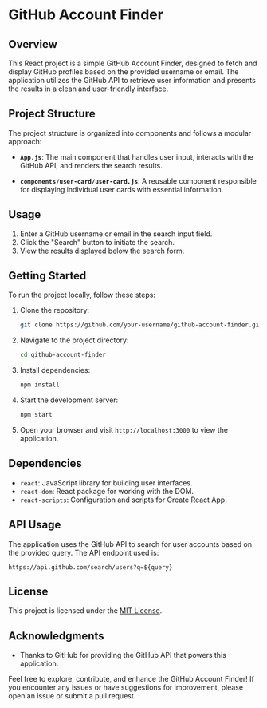 # GitHub Account Finder

## Overview

This React project is a simple GitHub Account Finder, designed to fetch and display GitHub profiles based on the provided username or email. The application utilizes the GitHub API to retrieve user information and presents the results in a clean and user-friendly interface.

## Project Structure

The project structure is organized into components and follows a modular approach:

- **`App.js`**: The main component that handles user input, interacts with the GitHub API, and renders the search results.

- **`components/user-card/user-card.js`**: A reusable component responsible for displaying individual user cards with essential information.

## Usage

1. Enter a GitHub username or email in the search input field.
2. Click the "Search" button to initiate the search.
3. View the results displayed below the search form.

## Getting Started

To run the project locally, follow these steps:

1. Clone the repository:

   ```bash
   git clone https://github.com/your-username/github-account-finder.git
   ```

2. Navigate to the project directory:

   ```bash
   cd github-account-finder
   ```

3. Install dependencies:

   ```bash
   npm install
   ```

4. Start the development server:

   ```bash
   npm start
   ```

5. Open your browser and visit `http://localhost:3000` to view the application.

## Dependencies

- `react`: JavaScript library for building user interfaces.
- `react-dom`: React package for working with the DOM.
- `react-scripts`: Configuration and scripts for Create React App.

## API Usage

The application uses the GitHub API to search for user accounts based on the provided query. The API endpoint used is:

```
https://api.github.com/search/users?q=${query}
```

## License

This project is licensed under the [MIT License](LICENSE).

## Acknowledgments

- Thanks to GitHub for providing the GitHub API that powers this application.

Feel free to explore, contribute, and enhance the GitHub Account Finder! If you encounter any issues or have suggestions for improvement, please open an issue or submit a pull request.